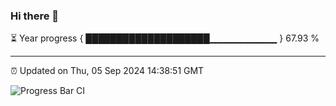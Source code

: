 ### Hi there 👋

⏳ Year progress { ████████████████████▁▁▁▁▁▁▁▁▁▁ } 67.93 %

---

⏰ Updated on Thu, 05 Sep 2024 14:38:51 GMT

![Progress Bar CI](https://github.com/IshwaranRudhara/GIT-ACTION/workflows/Progress%20Bar%20CI/badge.svg)
